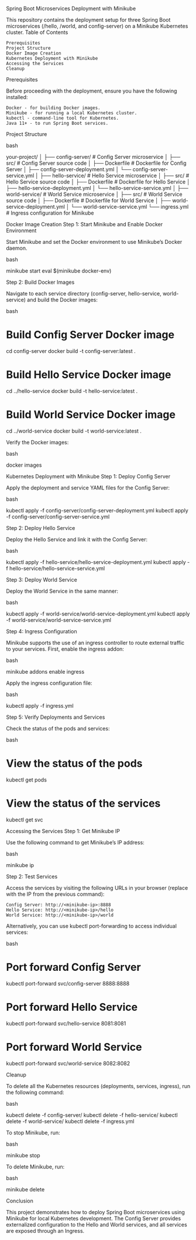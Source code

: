 Spring Boot Microservices Deployment with Minikube

This repository contains the deployment setup for three Spring Boot microservices (/hello, /world, and config-server) on a Minikube Kubernetes cluster.
Table of Contents

    Prerequisites
    Project Structure
    Docker Image Creation
    Kubernetes Deployment with Minikube
    Accessing the Services
    Cleanup

Prerequisites

Before proceeding with the deployment, ensure you have the following installed:

    Docker - for building Docker images.
    Minikube - for running a local Kubernetes cluster.
    kubectl - command-line tool for Kubernetes.
    Java 11+ - to run Spring Boot services.

Project Structure

bash

your-project/
│
├── config-server/                # Config Server microservice
│   ├── src/                      # Config Server source code
│   ├── Dockerfile                # Dockerfile for Config Server
│   ├── config-server-deployment.yml
│   └── config-server-service.yml
│
├── hello-service/                # Hello Service microservice
│   ├── src/                      # Hello Service source code
│   ├── Dockerfile                # Dockerfile for Hello Service
│   ├── hello-service-deployment.yml
│   └── hello-service-service.yml
│
├── world-service/                # World Service microservice
│   ├── src/                      # World Service source code
│   ├── Dockerfile                # Dockerfile for World Service
│   ├── world-service-deployment.yml
│   └── world-service-service.yml
└── ingress.yml                   # Ingress configuration for Minikube

Docker Image Creation
Step 1: Start Minikube and Enable Docker Environment

Start Minikube and set the Docker environment to use Minikube’s Docker daemon.

bash

minikube start
eval $(minikube docker-env)

Step 2: Build Docker Images

Navigate to each service directory (config-server, hello-service, world-service) and build the Docker images:

bash

# Build Config Server Docker image
cd config-server
docker build -t config-server:latest .

# Build Hello Service Docker image
cd ../hello-service
docker build -t hello-service:latest .

# Build World Service Docker image
cd ../world-service
docker build -t world-service:latest .

Verify the Docker images:

bash

docker images

Kubernetes Deployment with Minikube
Step 1: Deploy Config Server

Apply the deployment and service YAML files for the Config Server:

bash

kubectl apply -f config-server/config-server-deployment.yml
kubectl apply -f config-server/config-server-service.yml

Step 2: Deploy Hello Service

Deploy the Hello Service and link it with the Config Server:

bash

kubectl apply -f hello-service/hello-service-deployment.yml
kubectl apply -f hello-service/hello-service-service.yml

Step 3: Deploy World Service

Deploy the World Service in the same manner:

bash

kubectl apply -f world-service/world-service-deployment.yml
kubectl apply -f world-service/world-service-service.yml

Step 4: Ingress Configuration

Minikube supports the use of an ingress controller to route external traffic to your services. First, enable the ingress addon:

bash

minikube addons enable ingress

Apply the ingress configuration file:

bash

kubectl apply -f ingress.yml

Step 5: Verify Deployments and Services

Check the status of the pods and services:

bash

# View the status of the pods
kubectl get pods

# View the status of the services
kubectl get svc

Accessing the Services
Step 1: Get Minikube IP

Use the following command to get Minikube’s IP address:

bash

minikube ip

Step 2: Test Services

Access the services by visiting the following URLs in your browser (replace <minikube-ip> with the IP from the previous command):

    Config Server: http://<minikube-ip>:8888
    Hello Service: http://<minikube-ip>/hello
    World Service: http://<minikube-ip>/world

Alternatively, you can use kubectl port-forwarding to access individual services:

bash

# Port forward Config Server
kubectl port-forward svc/config-server 8888:8888

# Port forward Hello Service
kubectl port-forward svc/hello-service 8081:8081

# Port forward World Service
kubectl port-forward svc/world-service 8082:8082

Cleanup

To delete all the Kubernetes resources (deployments, services, ingress), run the following command:

bash

kubectl delete -f config-server/
kubectl delete -f hello-service/
kubectl delete -f world-service/
kubectl delete -f ingress.yml

To stop Minikube, run:

bash

minikube stop

To delete Minikube, run:

bash

minikube delete

Conclusion

This project demonstrates how to deploy Spring Boot microservices using Minikube for local Kubernetes development. The Config Server provides externalized configuration to the Hello and World services, and all services are exposed through an Ingress.
